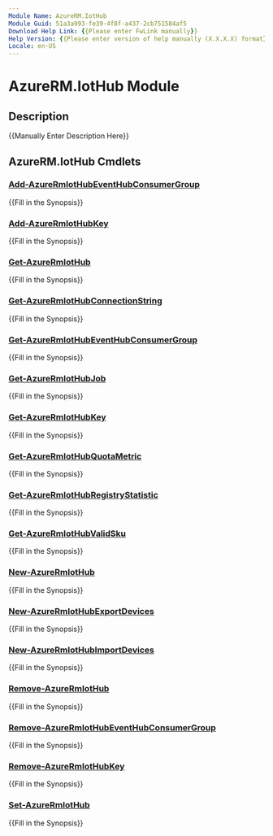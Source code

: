 ```yaml
---
Module Name: AzureRM.IotHub
Module Guid: 51a3a993-fe39-4f8f-a437-2cb751584af5
Download Help Link: {{Please enter FwLink manually}}
Help Version: {{Please enter version of help manually (X.X.X.X) format}}
Locale: en-US
---
```


# AzureRM.IotHub Module
## Description
{{Manually Enter Description Here}}

## AzureRM.IotHub Cmdlets
### [Add-AzureRmIotHubEventHubConsumerGroup](Add-AzureRmIotHubEventHubConsumerGroup.md)
{{Fill in the Synopsis}}

### [Add-AzureRmIotHubKey](Add-AzureRmIotHubKey.md)
{{Fill in the Synopsis}}

### [Get-AzureRmIotHub](Get-AzureRmIotHub.md)
{{Fill in the Synopsis}}

### [Get-AzureRmIotHubConnectionString](Get-AzureRmIotHubConnectionString.md)
{{Fill in the Synopsis}}

### [Get-AzureRmIotHubEventHubConsumerGroup](Get-AzureRmIotHubEventHubConsumerGroup.md)
{{Fill in the Synopsis}}

### [Get-AzureRmIotHubJob](Get-AzureRmIotHubJob.md)
{{Fill in the Synopsis}}

### [Get-AzureRmIotHubKey](Get-AzureRmIotHubKey.md)
{{Fill in the Synopsis}}

### [Get-AzureRmIotHubQuotaMetric](Get-AzureRmIotHubQuotaMetric.md)
{{Fill in the Synopsis}}

### [Get-AzureRmIotHubRegistryStatistic](Get-AzureRmIotHubRegistryStatistic.md)
{{Fill in the Synopsis}}

### [Get-AzureRmIotHubValidSku](Get-AzureRmIotHubValidSku.md)
{{Fill in the Synopsis}}

### [New-AzureRmIotHub](New-AzureRmIotHub.md)
{{Fill in the Synopsis}}

### [New-AzureRmIotHubExportDevices](New-AzureRmIotHubExportDevices.md)
{{Fill in the Synopsis}}

### [New-AzureRmIotHubImportDevices](New-AzureRmIotHubImportDevices.md)
{{Fill in the Synopsis}}

### [Remove-AzureRmIotHub](Remove-AzureRmIotHub.md)
{{Fill in the Synopsis}}

### [Remove-AzureRmIotHubEventHubConsumerGroup](Remove-AzureRmIotHubEventHubConsumerGroup.md)
{{Fill in the Synopsis}}

### [Remove-AzureRmIotHubKey](Remove-AzureRmIotHubKey.md)
{{Fill in the Synopsis}}

### [Set-AzureRmIotHub](Set-AzureRmIotHub.md)
{{Fill in the Synopsis}}


